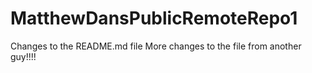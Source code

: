 # MatthewDansPublicRemoteRepo1
Changes to the README.md file
More changes to the file from another guy!!!!